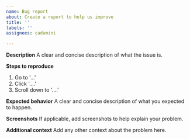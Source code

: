 ```yaml
---
name: Bug report
about: Create a report to help us improve
title: ''
labels: ''
assignees: cadamini

---
```


**Description**
A clear and concise description of what the issue is.

**Steps to reproduce**
1. Go to '...'
2. Click '....'
3. Scroll down to '....'

**Expected behavior**
A clear and concise description of what you expected to happen.

**Screenshots**
If applicable, add screenshots to help explain your problem.

**Additional context**
Add any other context about the problem here.
